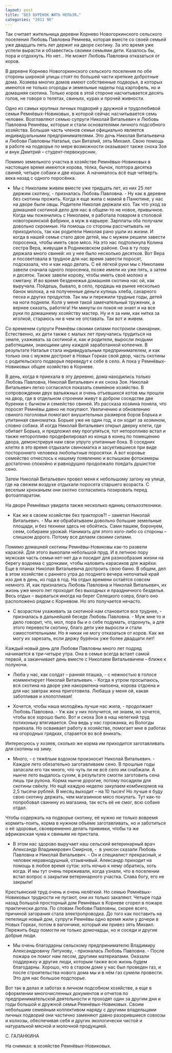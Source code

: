 ```yaml
---
layout: post
title: "БЕЗ БУРЕНОК ЖИТЬ НЕЛЬЗЯ…"
categories: "2011 96"
---
```


Так считает жительница деревни Корнево Новогоркинского сельского поселения Любовь Павловна Ремнева, которая вместе со своей семьей уже двадцать пять лет держит на дворе скотину. За это время уже успели вырасти и обзавестись своими семьями дети. Казалось бы, пора и отдохнуть. Но нет… Не может Любовь Павловна отказаться от коров.

В деревне Корнево  Новогоркинского сельского поселения по обе стороны широкой улицы стоят по  большей части крепкие добротные дома. Хозяева многих домов имеют собственные  подворья, в которых имеются не только огороды и земельные наделы под картофель,  но и домашняя скотина. Только коров в этой стороне насчитывается десять голов,  не говоря о телятах, свиньях, курах и прочей живности.

Одно из самых крупных личных  подворий у дружной и трудолюбивой семьи Ремнёвых-Новиковых, в которой сейчас  насчитывается семь человек. Возглавляют семью супруги Николай Витальевич и  Любовь Павловна Ремнёвы, которые и стали основателями личного подсобного  хозяйства. Большая часть членов семьи официально является индивидуальными  предпринимателями. Это дочь Николая Витальевича и Любови Павловны Наталья, сын  Виталий, зять Михаил. Свою помощь в работе на подворье по мере возможности  оказывают также сноха Зоя и внук Дмитрий – студент-первокурсник.

Помимо земельного участка в  хозяйстве Ремнёвых-Новиковых в настоящее время имеются корова, тёлка, бычок,  полтора десятка свиней, четыре собаки и две кошки. А начиналось всё еще  четверть века назад с одного поросёнка.

- Мы с Николаем живем вместе уже  тридцать лет, из них 25 лет держим скотину, - призналась Любовь Павловна. - Ну  как в деревне без скотины прожить. Когда я еще жила с мамой в Панютине, у нас  на дворе были овцы. Родители Николая держали коз. Так что уход за домашней  скотиной дело для нас в общем-то не новое, привычное. Когда мы поженились с  Николаем, я работала поваром в столовой новогоркинской фабрики, а муж в  карьере. Зарплаты оба получали довольно скромные. На помощь со стороны  рассчитывать не приходилось, так как родители Николая рано ушли из жизни. И когда  в нашей семье стало двое детей, мы с мужем решили завести поросенка, чтобы  иметь свое мясо. На это нас подтолкнула Колина сестра Вера, живущая в  Родниковском районе. Она в ту пору держала много свиней: их у нее было  несколько десятков. Вот Вера и посоветовала в трудное для нас время завести  поросят, подсказала, что и как надо делать. С её лёгкой руки мы с Николаем завели  сначала одного поросенка, позже имели их уже пять, а затем и десяток. Также завели  корову, чтобы иметь своё молоко и сметану. И во время безденежья домашняя  скотина нас ой, как выручала. Пойдешь, бывало, в село, продашь на рынке несколько  банок молока, а на полученные деньги купишь хлеба, сахарного песка и других  продуктов. Так мы и пережили трудные годы, детей на ноги подняли. Коля у меня такой  замечательный труженик, а вернее сказать, работяга! Ни минуты он покоя не знает  и на все руки по домашнему хозяйству мастер. Ну и я за ним, как нитка за  иголкой, стараюсь ни в чем не отставать. Так вот и живем.

Со временем супруги Ремнёвы своими  силами построили свинарник. Естественно, их дети также с малых лет приучались  трудиться на земле, ухаживать за скотиной и, как и родители, выросли людьми работящими,  знающими цену каждой заработанной копеечке. В результате Наталья стала  индивидуальным предпринимателем, и как только она с мужем достроит в Новых  Горках свой двор, часть скотины с родительского подворья переведут к себе в  село. А пока у Ремнёвых-Новиковых общее хозяйство в Корневе.

В день, когда я приехала в  эту деревню, дома находились только Любовь Павловна, Николай Витальевич и их  сноха Зоя. Николай Витальевич легко согласился показать семейное хозяйство. В  сопровождении двух вальяжных и очень отъевшихся котов мы прошли на двор, где в  отдельном строении живут в добром соседстве две буренки с бычком и семейство  свиней. Из рассказа хозяина поняла, что поросят Ремнёвы давно не покупают. Увеличению  и обновлению свиного поголовья помогают внушительных размеров боров Борька и упитанная  свиноматка. Борьке уже не один год, и он ходит за хозяином, словно собака. И  когда Николай Витальевич открыл дверку клети, где обитает Борька, и предложил  ему прогуляться, тот неторопливо встал и также неторопливо продефилировал из  конца в конец по помещению двора, демонстрируя нам свои упруго упитанные бока. В  соседних клетях в это время отдыхали свиноматка и засуетившиеся при виде  постороннего человека любопытные поросятки. А вот коровье семейство отнеслось к  нашему появлению и вспышкам фотокамеры достаточно спокойно и равнодушно  продолжало поедать душистое сено.

Затем Николай Витальевич  провел меня к небольшому загону на улице, где на свежем воздухе отдыхали поросята  старшего возраста. С веселым хрюканьем они охотно согласились позировать перед  фотоаппаратом.

На дворе Ремнёвых увидела также  несколько единиц сельхозтехники.

- Как же в своем хозяйстве  без тракторов?! – заметил Николай Витальевич. - Мы же обрабатываем довольно  большие земельные площади, и без техники здесь не обойтись. Сами пашем,  боронуем, сеем, собираем урожай. Нанимать для этого кого-либо со стороны –  слишком дорого. Потому все делаем своими силами.

Помимо домашней скотины Ремнёвы-Новиковы  как-то развели карасей. Для этого выкопали небольшой пруд. И в летнюю пору  мужская часть семьи нет-нет да и посидит для разнообразия жизни на берегу водоема  с удочками, чтобы наловить карасиков для жарёхи. Еще в планах Николая  Витальевича достроить свою баню. В общем, дел в этом хозяйстве с раннего утра  до позднего вечера непочатый край изо дня в день, из года в год. На отдых  времени остаётся совсем немного. И, как признались Любовь Павловна и Николай  Витальевич, их жизнь уже много лет проходит без выходных и праздничного  безделья. Весь отдых – вырваться иногда на берег Селецкого озера, благо оно  расположено рядом с Корневом. Но это получается нечасто.

- С возрастом ухаживать за  скотиной нам становится все труднее, - призналась в дальнейшей беседе Любовь  Павловна. - Муж мне то и дело говорит, что, мол, пора бы и о себе подумать, отдохнуть,  а для этого перевести скотину, благо дети уже выросли и стали самостоятельными.  Но я никак не могу отказаться от коров. Как же могу их зарезать, если держу бурёнок  уже более двадцати лет!

Каждый новый день для Любови  Павловны много лет подряд начинается в три-четыре утра. Она в семье всегда  встает самой первой, а заканчивает день вместе с Николаем Витальевичем – ближе  к полуночи.

- Люба у нас, как солдат –  ранняя пташка, - с нежностью в голосе комментирует Николай Витальевич. - Когда  я утром просыпаюсь, вся скотина на дворе уже накормлена-напоена, корова отдоена  и для нас завтрак жена приготовила. Любаша у меня ой, какая заботливая и  хлопотливая!

- Хочется, чтобы наша  молодёжь лучше нас жила, - продолжает Любовь Павловна. - Уж как у них  получится, не знаем, но хочется, чтобы все хорошо было. Вот и сноха Зоя в наш  нелегкий труд потихоньку втягивается. Она ведь у нас горожанка, из Вологды  приехала. Но осваивает работу в хозяйстве, помогает мне в работах на огородных  грядках, старается во всё вникать.

Интересуюсь у хозяев, сколько  же корма им приходится заготавливать для скотины на зиму.

- Много, - с тяжёлым вздохом  произносит Николай Витальевич. - Каждое лето обязательно заготавливаем сено. В  прошлые годы запасали его так много, что чуть ли не всё село им снабжали. А  нынче лето выдалось сухим, в результате смогли заготовить сена лишь три рулона.  Корма нынче дорогие, потому посадили для скотины свёклу. Но ещё каждую неделю  закупаем комбикормов на 2,5 тысячи рублей. В месяц выходит – на 10 тысяч! Но  лучше я буду свою скотину держать, чем магазинное мясо покупать. Тут как-то  попробовал свинину из магазина, так есть её не смог, всю собаке отдал.

Чтобы содержать на подворье скотину,  её нужно не только вовремя кормить-поить, корма в нужном объеме заготавливать, но  и заботиться о её здоровье, своевременно делать прививки, чтобы та же  африканская чума к свиньям не пристала.

- В этом нас здорово выручает  наш сельский ветеринарный врач Александр Владимирович Смирнов, -  в унисон сказали Любовь Павловна и Николай  Витальевич. - Он и специалист прекрасный, и человек неравнодушный, отзывчивый.  Александр приходит на помощь в любое время суток: хоть ночью к нему обратись,  хоть когда. И мы тут очень переживали, когда узнали, что в поселении встал  вопрос о закрытии ветеринарного участка. Слава богу, его не закрыли!

Крестьянский труд очень и  очень нелёгкий. Но семью Ремнёвых-Новиковых трудности не пугают, они их только  закаляют. Четыре года назад большой просторный дом Ремнёвых в Корневе сгорел в  пожаре практически дотла. По словам Любови Павловны, скорее всего, причиной  загорания стала электропроводка. До того как поставить на пепелище новый дом, супруги  Ремнёвы одно время жили у дочери в Новых Горках, потом в вагончике, который им  привез зять Михаил. Пережить беду помогли не только домочадцы, но и соседи и  другие добрые люди.

- Мы очень благодарны сельскому  предпринимателю Владимиру Александровичу Литунову, - призналась Любовь  Павловна. - После пожара он помог нам лесом, другими материалами. Оказали поддержку  и другие люди, которым также всю жизнь будем благодарны. Хорошо, что в старом  доме у нас был проведен газ, и после строительства нового дома мы и в нём газ сумели  провести. Это для нас большое подспорье.

Вот так в делах и заботах в  личном подсобном хозяйстве, а еще в оформлении многочисленных документов и  отчетов по предпринимательской деятельности и проходят один за другим дни и  годы большой и дружной семьи Ремнёвых-Новиковых. Своим небольшим семейным коллективом  наряду с другими владельцами личных подворий они частично заменяют давно  разорившиеся совхозы и колхозы, обеспечивая себя и других экологически чистой и  натуральной мясной и молочной продукцией.

С. ГАЛАНКИНА

На снимках: в хозяйстве  Ремнёвых-Новиковых.


